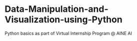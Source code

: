 # Data-Manipulation-and-Visualization-using-Python
Python basics as part of Virtual Internship Program @ AINE AI 
